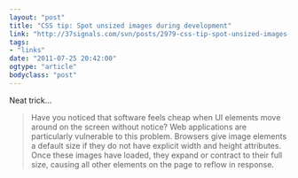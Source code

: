 ```yaml
---
layout: "post"
title: "CSS tip: Spot unsized images during development"
link: "http://37signals.com/svn/posts/2979-css-tip-spot-unsized-images-during-development"
tags: 
- "links"
date: "2011-07-25 20:42:00"
ogtype: "article"
bodyclass: "post"
---
```


Neat trick…

> Have you noticed that software feels cheap when UI elements move around on the screen without notice? Web applications are particularly vulnerable to this problem. Browsers give image elements a default size if they do not have explicit width and height attributes. Once these images have loaded, they expand or contract to their full size, causing all other elements on the page to reflow in response.